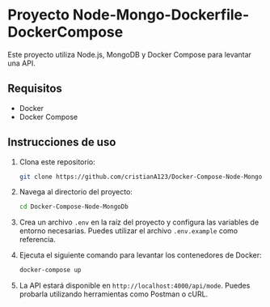 # Proyecto Node-Mongo-Dockerfile-DockerCompose

Este proyecto utiliza Node.js, MongoDB y Docker Compose para levantar una API.

## Requisitos

- Docker
- Docker Compose

## Instrucciones de uso

1. Clona este repositorio:

    ```bash
    git clone https://github.com/cristianA123/Docker-Compose-Node-MongoDb.git
    ```

2. Navega al directorio del proyecto:

    ```bash
    cd Docker-Compose-Node-MongoDb
    ```

3. Crea un archivo `.env` en la raíz del proyecto y configura las variables de entorno necesarias. Puedes utilizar el archivo `.env.example` como referencia.

4. Ejecuta el siguiente comando para levantar los contenedores de Docker:

    ```bash
    docker-compose up
    ```

5. La API estará disponible en `http://localhost:4000/api/mode`. Puedes probarla utilizando herramientas como Postman o cURL.

